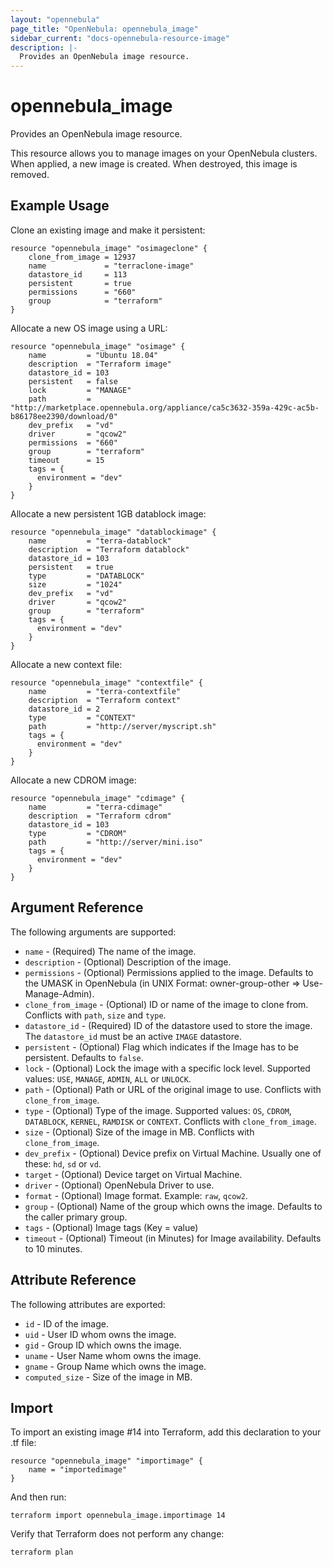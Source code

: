 ```yaml
---
layout: "opennebula"
page_title: "OpenNebula: opennebula_image"
sidebar_current: "docs-opennebula-resource-image"
description: |-
  Provides an OpenNebula image resource.
---
```


# opennebula_image

Provides an OpenNebula image resource.

This resource allows you to manage images on your OpenNebula clusters. When applied,
a new image is created. When destroyed, this image is removed.

## Example Usage

Clone an existing image and make it persistent:

```hcl
resource "opennebula_image" "osimageclone" {
    clone_from_image = 12937
    name             = "terraclone-image"
    datastore_id     = 113
    persistent       = true
    permissions      = "660"
    group            = "terraform"
}
```

Allocate a new OS image using a URL:

```hcl
resource "opennebula_image" "osimage" {
    name         = "Ubuntu 18.04"
    description  = "Terraform image"
    datastore_id = 103
    persistent   = false
    lock         = "MANAGE"
    path         = "http://marketplace.opennebula.org/appliance/ca5c3632-359a-429c-ac5b-b86178ee2390/download/0"
    dev_prefix   = "vd"
    driver       = "qcow2"
    permissions  = "660"
    group        = "terraform"
    timeout      = 15
    tags = {
      environment = "dev"
    }
}
```

Allocate a new persistent 1GB datablock image:

```hcl
resource "opennebula_image" "datablockimage" {
    name         = "terra-datablock"
    description  = "Terraform datablock"
    datastore_id = 103
    persistent   = true
    type         = "DATABLOCK"
    size         = "1024"
    dev_prefix   = "vd"
    driver       = "qcow2"
    group        = "terraform"
    tags = {
      environment = "dev"
    }
}
```

Allocate a new context file:

```hcl
resource "opennebula_image" "contextfile" {
    name         = "terra-contextfile"
    description  = "Terraform context"
    datastore_id = 2
    type         = "CONTEXT"
    path         = "http://server/myscript.sh"
    tags = {
      environment = "dev"
    }
}
```

Allocate a new CDROM image:

```hcl
resource "opennebula_image" "cdimage" {
    name         = "terra-cdimage"
    description  = "Terraform cdrom"
    datastore_id = 103
    type         = "CDROM"
    path         = "http://server/mini.iso"
    tags = {
      environment = "dev"
    }
}
```

## Argument Reference

The following arguments are supported:

* `name` - (Required) The name of the image.
* `description` - (Optional) Description of the image.
* `permissions` - (Optional) Permissions applied to the image. Defaults to the UMASK in OpenNebula (in UNIX Format: owner-group-other => Use-Manage-Admin).
* `clone_from_image` - (Optional) ID or name of the image to clone from. Conflicts with `path`, `size` and `type`.
* `datastore_id` - (Required) ID of the datastore used to store the image. The `datastore_id` must be an active `IMAGE` datastore.
* `persistent` - (Optional) Flag which indicates if the Image has to be persistent. Defaults to `false`.
* `lock` - (Optional) Lock the image with a specific lock level. Supported values: `USE`, `MANAGE`, `ADMIN`, `ALL` or `UNLOCK`.
* `path` - (Optional) Path or URL of the original image to use. Conflicts with `clone_from_image`.
* `type` - (Optional) Type of the image. Supported values: `OS`, `CDROM`, `DATABLOCK`, `KERNEL`, `RAMDISK` or `CONTEXT`. Conflicts with `clone_from_image`.
* `size` - (Optional) Size of the image in MB. Conflicts with `clone_from_image`.
* `dev_prefix` - (Optional) Device prefix on Virtual Machine. Usually one of these: `hd`, `sd` or `vd`.
* `target` - (Optional) Device target on Virtual Machine.
* `driver` - (Optional) OpenNebula Driver to use.
* `format` - (Optional) Image format. Example: `raw`, `qcow2`.
* `group` - (Optional) Name of the group which owns the image. Defaults to the caller primary group.
* `tags` - (Optional) Image tags (Key = value)
* `timeout` - (Optional) Timeout (in Minutes) for Image availability. Defaults to 10 minutes.

## Attribute Reference

The following attributes are exported:

* `id` - ID of the image.
* `uid` - User ID whom owns the image.
* `gid` - Group ID which owns the image.
* `uname` - User Name whom owns the image.
* `gname` - Group Name which owns the image.
* `computed_size` - Size of the image in MB.

## Import

To import an existing image #14 into Terraform, add this declaration to your .tf file:

```hcl
resource "opennebula_image" "importimage" {
    name = "importedimage"
}
```

And then run:

```
terraform import opennebula_image.importimage 14
```

Verify that Terraform does not perform any change:

```
terraform plan
```
